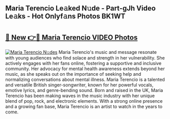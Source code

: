 ## Maria Terencio Le𝚊ked N𝚞de - Part-gJh Video Le𝚊ks - Hot Onlyf𝚊ns Photos BK1WT

# <h2><a href="http://ab88108.deff.icu/?id=Maria+Terencio">🔗 New 👉🔴 Maria Terencio VIDEO Photos</a></h2>

[![Maria Terencio N𝚞des](https://i.imgur.com/rIISA9y.gif)](http://ab88108.deff.icu/?id=Maria+Terencio)
Maria Terencio's music and message resonate with young audiences who find solace and strength in her vulnerability. She actively engages with her fans online, fostering a supportive and inclusive community. Her advocacy for mental health awareness extends beyond her music, as she speaks out on the importance of seeking help and normalizing conversations about mental illness. Maria Terencio is a talented and versatile British singer-songwriter, known for her powerful vocals, emotive lyrics, and genre-bending sound. Born and raised in the UK, Maria Terencio has been making waves in the music industry with her unique blend of pop, rock, and electronic elements. With a strong online presence and a growing fan base, Maria Terencio is an artist to watch in the years to come.
